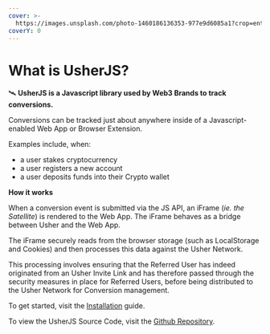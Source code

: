 ```yaml
---
cover: >-
  https://images.unsplash.com/photo-1460186136353-977e9d6085a1?crop=entropy&cs=tinysrgb&fm=jpg&ixid=MnwxOTcwMjR8MHwxfHNlYXJjaHwxfHxzYXRlbGxpdGV8ZW58MHx8fHwxNjU2OTI4OTE4&ixlib=rb-1.2.1&q=80
coverY: 0
---
```


# What is UsherJS?

🛰  **UsherJS is a Javascript library used by Web3 Brands to track conversions.**

Conversions can be tracked just about anywhere inside of a Javascript-enabled Web App or Browser Extension.

Examples include, when:

* a user stakes cryptocurrency
* a user registers a new account
* a user deposits funds into their Crypto wallet

**How it works**

When a conversion event is submitted via the JS API, an iFrame (_ie. the Satellite_) is rendered to the Web App. The iFrame behaves as a bridge between Usher and the Web App.

The iFrame securely reads from the browser storage (such as LocalStorage and Cookies) and then processes this data against the Usher Network.

This processing involves ensuring that the Referred User has indeed originated from an Usher Invite Link and has therefore passed through the security measures in place for Referred Users, before being distributed to the Usher Network for Conversion management.

To get started, visit the [Installation](installation.md) guide.

To view the UsherJS Source Code, visit the [Github Repository](https://github.com/usherlabs/satellite).
